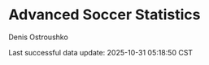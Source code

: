 # Advanced Soccer Statistics
Denis Ostroushko

<!-- gfm -->

Last successful data update: 2025-10-31 05:18:50 CST
